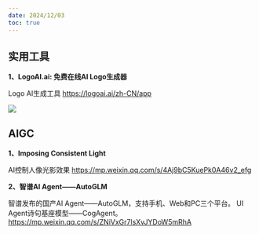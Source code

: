 ```yaml
---
date: 2024/12/03
toc: true
---
```


## 实用工具
**1、LogoAI.ai: 免费在线AI Logo生成器**

Logo AI生成工具
<https://logoai.ai/zh-CN/app>

![](https://prod-files-secure.s3.us-west-2.amazonaws.com/465f939f-1df0-4d63-b231-e320aa77231e/280a1b48-de9b-402f-92f3-de053cdc3172/stn-s6CFG7qRTsN3ASitHN2GzGcNQHM6R1xT5Fj0yVSR.jpeg?X-Amz-Algorithm=AWS4-HMAC-SHA256&X-Amz-Content-Sha256=UNSIGNED-PAYLOAD&X-Amz-Credential=AKIAT73L2G45FSPPWI6X%2F20241203%2Fus-west-2%2Fs3%2Faws4_request&X-Amz-Date=20241203T053829Z&X-Amz-Expires=3600&X-Amz-Signature=c97c3c0431d5adf033774dc5878c093c154a5f17936bc17f3f66cbe012df2997&X-Amz-SignedHeaders=host&x-id=GetObject)

## AIGC
**1、Imposing Consistent Light**

AI控制人像光影效果
<https://mp.weixin.qq.com/s/4Aj9bC5KuePk0A46v2_efg>



**2、智谱AI Agent——AutoGLM**

智谱发布的国产AI Agent——AutoGLM，支持手机、Web和PC三个平台。
UI Agent诗句基座模型——CogAgent。
<https://mp.weixin.qq.com/s/ZNiVxGr7lsXvJYDoW5mRhA>



